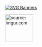 [![SVG Banners](https://svg-banners.vercel.app/api?type=luminance&text1=TitouCoch%&width=800&height=400)](https://github.com/Akshay090/svg-banners)

<a href="http://titoucoch.github.io"><img src="https://i.imgur.com/d2IfnbH.png" style="width:90px" title="source: imgur.com" /></a>
